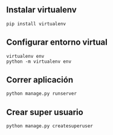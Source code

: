 ## Instalar virtualenv
```
pip install virtualenv
```

## Configurar entorno virtual
```
virtualenv env
python -m virtualenv env
```

## Correr aplicación
```
python manage.py runserver
```

## Crear super usuario
```
python manage.py createsuperuser
```